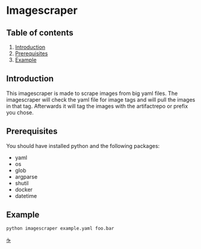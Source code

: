 # Imagescraper

## Table of contents

1. [Introduction](#introduction)
2. [Prerequisites](#prerequisites)
3. [Example](#example)

## Introduction

This imagescraper is made to scrape images from big yaml files. The imagescraper
will check the yaml file for image tags and will pull the images in that tag.
Afterwards it will tag the images with the artifactrepo or prefix you chose.

## Prerequisites

You should have installed python and the following packages:

* yaml
* os
* glob
* argparse
* shutil
* docker
* datetime

## Example

    python imagescraper example.yaml foo.bar

[:coffee:](https://www.buymeacoffee.com/kubernetian)
